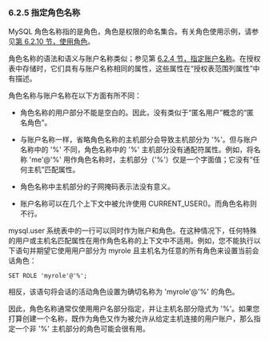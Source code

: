### 6.2.5 指定角色名称

MySQL 角色名称指的是角色，角色是权限的命名集合。有关角色使用示例，请参见[第 6.2.10 节，使用角色](./06.02.10.使用角色.md)。

角色名称的语法和语义与账户名称类似；参见第 [6.2.4 节，指定账户名称](./02.02.04.指定账户名称.md)。在授权表中存储时，它们具有与账户名称相同的属性，这些属性在“授权表范围列属性”中有描述。

角色名称与账户名称在以下方面有所不同：

- 角色名称的用户部分不能是空白的。因此，没有类似于“匿名用户”概念的“匿名角色”。

- 与账户名称一样，省略角色名称的主机部分会导致主机部分为 '%'。但与账户名称中的 '%' 不同，角色名称中的 '%' 主机部分没有通配符属性。例如，将名称 'me'@'%' 用作角色名称时，主机部分（'%'）仅是一个字面值；它没有“任何主机”匹配属性。

- 角色名称中主机部分的子网掩码表示法没有意义。
- 账户名称可以在几个上下文中被允许使用 CURRENT_USER()。而角色名称则不行。

mysql.user 系统表中的一行可以同时作为账户和角色。在这种情况下，任何特殊的用户或主机名匹配属性在用作角色名称的上下文中不适用。例如，您不能执行以下语句并期望它使用用户部分为 myrole 且主机名为任意的所有角色来设置当前会话角色：

```
SET ROLE 'myrole'@'%';
```

相反，该语句将会话的活动角色设置为确切名称为 'myrole'@'%' 的角色。

因此，角色名称通常仅使用用户名部分指定，并让主机名部分隐式为 '%'。如果您打算创建一个名称，既作为角色又作为被允许从给定主机连接的用户账户，那么指定一个非 '%' 主机部分的角色可能会很有用。